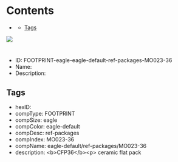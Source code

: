 



Contents
========

* [](#)
	* [Tags](#tags)
  
![][im]
# 

- ID: FOOTPRINT-eagle-eagle-default-ref-packages-MO023-36
- Name: 
- Description: 

## Tags

- hexID: 
- oompType: FOOTPRINT
- oompSize: eagle
- oompColor: eagle-default
- oompDesc: ref-packages
- oompIndex: MO023-36
- oompName: eagle-default/ref-packages/MO023-36
- description: &lt;b&gt;CFP36&lt;/b&gt;&lt;p&gt;&#xD;
ceramic flat pack



[im]: image.png
